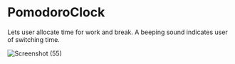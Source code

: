 # PomodoroClock
Lets user allocate time for work and break. A beeping sound indicates user of switching time.

![Screenshot (55)](https://user-images.githubusercontent.com/76260217/115586665-755ce000-a2ea-11eb-9c1d-34296af4db04.png)
